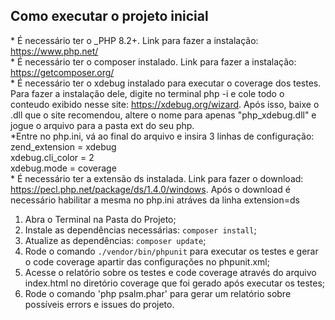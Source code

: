 ## Como executar o projeto inicial
\* É necessário ter o _PHP 8.2+. Link para fazer a instalação: https://www.php.net/ <br>
\* É necessário ter o composer instalado. Link para fazer a instalação: https://getcomposer.org/ <br>
\* É necessário ter o xdebug instalado para executar o coverage dos testes. Para fazer a instalação dele, digite no terminal php -i e cole todo o conteudo exibido nesse site: https://xdebug.org/wizard. Após isso, baixe o .dll que o site recomendou, altere o nome para apenas "php_xdebug.dll" e jogue o arquivo para a pasta ext do seu php. <br>
\*Entre no php.ini, vá ao final do arquivo e insira 3 linhas de configuração: zend_extension = xdebug <br>
xdebug.cli_color = 2 <br>
xdebug.mode = coverage <br>
\* É necessário ter a extensão ds instalada. Link para fazer o download: https://pecl.php.net/package/ds/1.4.0/windows. Após o download é necessário habilitar a mesma no php.ini atráves da linha extension=ds

1. Abra o Terminal na Pasta do Projeto;
2. Instale as dependências necessárias: `composer install`;
3. Atualize as dependências: `composer update`;
4. Rode o comando `./vendor/bin/phpunit` para executar os testes e gerar o code coverage apartir das configurações no phpunit.xml;
5. Acesse o relatório sobre os testes e code coverage através do arquivo index.html no diretório coverage que foi gerado após executar os testes;
6. Rode o comando 'php psalm.phar' para gerar um relatório sobre possíveis errors e issues do projeto.

